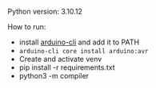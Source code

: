 Python version: 3.10.12

How to run:
- install [arduino-cli](https://arduino.github.io/arduino-cli/dev/installation/) and add it to PATH
- `arduino-cli core install arduino:avr`
- Create and activate venv
- pip install -r requirements.txt
- python3 -m compiler
